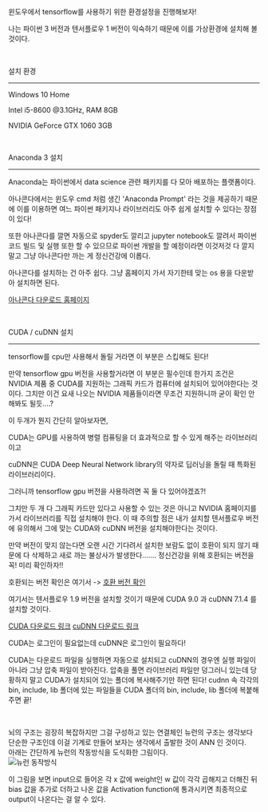 윈도우에서 tensorflow를 사용하기 위한 환경설정을 진행해보자! 

나는 파이썬 3 버전과 텐서플로우 1 버전이 익숙하기 때문에 이를 가상환경에 설치해 볼 것이다.

​          

설치 환경

------------------

Windows 10 Home

Intel i5-8600 @3.1GHz, RAM 8GB

NVIDIA GeForce GTX 1060 3GB

​             

Anaconda 3 설치

--------------------------------

Anaconda는 파이썬에서 data science 관련 패키지를 다 모아 배포하는 플랫폼이다.        

아나콘다에서는 윈도우 cmd 처럼 생긴 'Anaconda Prompt' 라는 것을 제공하기 때문에 이를 이용하면 여느 파이썬 패키지나 라이브러리도 아주 쉽게 설치할 수 있다는 장점이 있다!         

또한 아나콘다를 깔면 자동으로 spyder도 깔리고 jupyter notebook도 깔려서 파이썬 코드 빌드 및 실행 또한 할 수 있으므로 파이썬 개발을 할 예정이라면 이것저것 다 깔지말고 그냥 아나콘다만 까는 게 정신건강에 이롭다.       

아나콘다를 설치하는 건 아주 쉽다. 그냥 홈페이지 가서 자기한테 맞는 os 용을 다운받아 설치하면 된다.     

[아나콘다 다운로드 홈페이지](https://www.anaconda.com/products/individual)

​                 

CUDA / cuDNN 설치

---------------------------------

tensorflow를 cpu만 사용해서 돌릴 거라면 이 부분은 스킵해도 된다!         

만약 tensorflow gpu 버전을 사용할거라면 이 부분은 필수인데 한가지 조건은 NVIDIA 제품 중 CUDA를 지원하는 그래픽 카드가 컴퓨터에 설치되어 있어야한다는 것이다. 그치만 이건 요새 나오는 NVIDIA 제품들이라면 무조건 지원하니까 굳이 확인 안해봐도 될듯....?                        

이 두개가 뭔지 간단히 알아보자면,               

CUDA는 GPU를 사용하여 병렬 컴퓨팅을 더 효과적으로 할 수 있게 해주는 라이브러리이고            

cuDNN은 CUDA Deep Neural Network library의 약자로 딥러닝을 돌릴 때 특화된 라이브러리이다.          

그러니까 tensorflow gpu 버전을 사용하려면 꼭 둘 다 있어야겠죠?!           

그치만 두 개 다 그래픽 카드만 있다고 사용할 수 있는 것은 아니고 NVIDIA 홈페이지를 가서 라이브러리를 직접 설치해야 한다. 이 때 주의할 점은 내가 설치할 텐서플로우 버전에 유의해서 그에 맞는 CUDA와 cuDNN 버전을 설치해야한다는 것이다.           

만약 버전이 맞지 않는다면 오랜 시간 기다려서 설치한 보람도 없이 호환이 되지 않기 때문에 다 삭제하고 새로 까는 불상사가 발생한다....... 정신건강을 위해 호환되는 버전을 꼭! 미리 확인하자!!          

호환되는 버전 확인은 여기서 -> [호환 버전 확인](https://www.tensorflow.org/install/source_windows#tested_build_configurations)

여기서는 텐서플로우 1.9 버전을 설치할 것이기 때문에 CUDA 9.0 과 cuDNN 7.1.4 를 설치할 것이다.      

[CUDA 다운로드 링크](https://developer.nvidia.com/cuda-toolkit-archive) [cuDNN 다운로드 링크](https://developer.nvidia.com/cudnn)        

CUDA는 로그인이 필요없는데 cuDNN은 로그인이 필요하다!        

CUDA는 다운로드 파일을 실행하면 자동으로 설치되고 cuDNN의 경우엔 실행 파일이 아니라 그냥 압축 파일이 받아진다. 압축을 풀면 라이브러리 파일만 덩그러니 있는데 당황하지 말고 CUDA가 설치되어 있는 폴더에 복사해주기만 하면 된다! cudnn 속 각각의 bin, include, lib 폴더에 있는 파일들을 CUDA 폴더의 bin, include, lib 폴더에 복붙해주면 끝!               

​            





뇌의 구조는 굉장히 복잡하지만 그걸 구성하고 있는 연결체인 뉴런의 구조는 생각보다 단순한 구조인데 이걸 기계로 만들어 보자는 생각에서 출발한 것이 ANN 인 것이다.        
아래는 간단하게 뉴런의 작동방식을 도식화한 그림이다.<br/>
<img src="D:/Github/DeepLearning/Artifical Neural Network/images/1.jpg" title="뉴런 동작방식" alt="뉴런 동작방식"></img><br/>

이 그림을 보면 input으로 들어온 각 x 값에 weight인 w 값이 각각 곱해지고 더해진 뒤 bias 값을 추가로 더하고 나온 값을 Activation function에 통과시키면 최종적으로 output이 나온다는 걸 알 수 있다.    